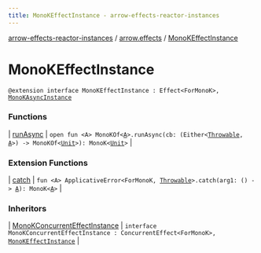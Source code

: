 ```yaml
---
title: MonoKEffectInstance - arrow-effects-reactor-instances
---
```


[arrow-effects-reactor-instances](../../index.html) / [arrow.effects](../index.html) / [MonoKEffectInstance](./index.html)

# MonoKEffectInstance

`@extension interface MonoKEffectInstance : Effect<ForMonoK>, `[`MonoKAsyncInstance`](../-mono-k-async-instance/index.html)

### Functions

| [runAsync](run-async.html) | `open fun <A> MonoKOf<`[`A`](run-async.html#A)`>.runAsync(cb: (Either<`[`Throwable`](https://kotlinlang.org/api/latest/jvm/stdlib/kotlin/-throwable/index.html)`, `[`A`](run-async.html#A)`>) -> MonoKOf<`[`Unit`](https://kotlinlang.org/api/latest/jvm/stdlib/kotlin/-unit/index.html)`>): MonoK<`[`Unit`](https://kotlinlang.org/api/latest/jvm/stdlib/kotlin/-unit/index.html)`>` |

### Extension Functions

| [catch](../../arrow.effects.monok.applicative-error/arrow.typeclasses.-applicative-error/catch.html) | `fun <A> ApplicativeError<ForMonoK, `[`Throwable`](https://kotlinlang.org/api/latest/jvm/stdlib/kotlin/-throwable/index.html)`>.catch(arg1: () -> `[`A`](../../arrow.effects.monok.applicative-error/arrow.typeclasses.-applicative-error/catch.html#A)`): MonoK<`[`A`](../../arrow.effects.monok.applicative-error/arrow.typeclasses.-applicative-error/catch.html#A)`>` |

### Inheritors

| [MonoKConcurrentEffectInstance](../-mono-k-concurrent-effect-instance/index.html) | `interface MonoKConcurrentEffectInstance : ConcurrentEffect<ForMonoK>, `[`MonoKEffectInstance`](./index.html) |

